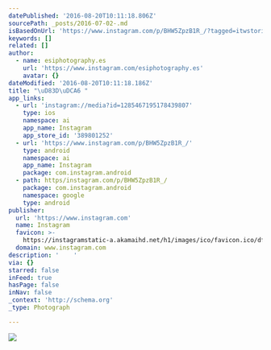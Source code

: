 ```yaml
---
datePublished: '2016-08-20T10:11:18.806Z'
sourcePath: _posts/2016-07-02-.md
isBasedOnUrl: 'https://www.instagram.com/p/BHW5ZpzB1R_/?tagged=itwstories'
keywords: []
related: []
author:
  - name: esiphotography.es
    url: 'https://www.instagram.com/esiphotography.es'
    avatar: {}
dateModified: '2016-08-20T10:11:18.186Z'
title: "\uD83D\uDCA6 "
app_links:
  - url: 'instagram://media?id=1285467195178439807'
    type: ios
    namespace: ai
    app_name: Instagram
    app_store_id: '389801252'
  - url: 'https://www.instagram.com/p/BHW5ZpzB1R_/'
    type: android
    namespace: ai
    app_name: Instagram
    package: com.instagram.android
  - path: https/instagram.com/p/BHW5ZpzB1R_/
    package: com.instagram.android
    namespace: google
    type: android
publisher:
  url: 'https://www.instagram.com'
  name: Instagram
  favicon: >-
    https://instagramstatic-a.akamaihd.net/h1/images/ico/favicon.ico/dfa85bb1fd63.ico
  domain: www.instagram.com
description: '    '
via: {}
starred: false
inFeed: true
hasPage: false
inNav: false
_context: 'http://schema.org'
_type: Photograph

---
```

![    ](https://imgflo.herokuapp.com/graph/vahj1ThiexotieMo/c785958c3804901ae81c6f04d981ce23/croprotate.jpg?cropheight=440&cropwidth=640&degrees=0&input=https%3A%2F%2Fscontent.cdninstagram.com%2Ft51.2885-15%2Fs640x640%2Fsh0.08%2Fe35%2F13597616_519930378215808_14407407_n.jpg%3Fig_cache_key%3DMTI4NTQ2NzE5NTE3ODQzOTgwNw%253D%253D.2&x=0&y=104)